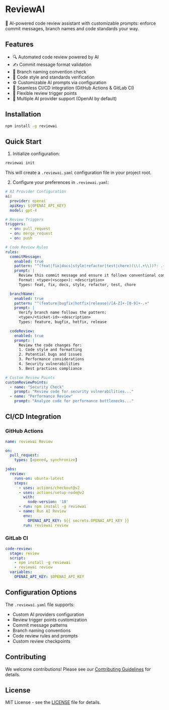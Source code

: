 # ReviewAI

🤖 AI-powered code review assistant with customizable prompts: enforce commit messages, branch names and code standards your way.

## Features

- 🔍 Automated code review powered by AI
- ✍️ Commit message format validation
- 🌿 Branch naming convention check
- 📝 Code style and standards verification
- ⚙️ Customizable AI prompts via configuration
- 🔄 Seamless CI/CD integration (GitHub Actions & GitLab CI)
- 🎯 Flexible review trigger points
- 🤖 Multiple AI provider support (OpenAI by default)

## Installation

```bash
npm install -g reviewai
```

## Quick Start

1. Initialize configuration:

```bash
reviewai init
```

This will create a `.reviewai.yaml` configuration file in your project root.

2. Configure your preferences in `.reviewai.yaml`:
```yaml
# AI Provider Configuration
ai:
  provider: openai
  apiKey: ${OPENAI_API_KEY}
  model: gpt-4

# Review Triggers
triggers:
  - on: pull_request
  - on: merge_request
  - on: push

# Code Review Rules
rules:
  commitMessage:
    enabled: true
    pattern: "^(feat|fix|docs|style|refactor|test|chore)(\\(.+\\))?: .{1,50}"
    prompt: |
      Review this commit message and ensure it follows conventional commits format.
      Format: <type>(<scope>): <description>
      Types: feat, fix, docs, style, refactor, test, chore

  branchName:
    enabled: true
    pattern: "^(feature|bugfix|hotfix|release)/[A-Z]+-[0-9]+-.+"
    prompt: |
      Verify branch name follows the pattern:
      <type>/<ticket-id>-<description>
      Types: feature, bugfix, hotfix, release

  codeReview:
    enabled: true
    prompt: |
      Review the code changes for:
      1. Code style and formatting
      2. Potential bugs and issues
      3. Performance considerations
      4. Security vulnerabilities
      5. Best practices compliance

# Custom Review Points
customReviewPoints:
  - name: "Security Check"
    prompt: "Review code for security vulnerabilities..."
  - name: "Performance Review"
    prompt: "Analyze code for performance bottlenecks..."
```

## CI/CD Integration

### GitHub Actions

```yaml
name: reviewai Review

on:
  pull_request:
    types: [opened, synchronize]

jobs:
  review:
    runs-on: ubuntu-latest
    steps:
      - uses: actions/checkout@v2
      - uses: actions/setup-node@v2
        with:
          node-version: '18'
      - run: npm install -g reviewai
      - name: Run AI Review
        env:
          OPENAI_API_KEY: ${{ secrets.OPENAI_API_KEY }}
        run: reviewai review
```

### GitLab CI

```yaml
code-review:
  stage: review
  script:
    - npm install -g reviewai
    - reviewai review
  variables:
    OPENAI_API_KEY: $OPENAI_API_KEY
```

## Configuration Options

The `.reviewai.yaml` file supports:

- Custom AI providers configuration
- Review trigger points customization
- Commit message patterns
- Branch naming conventions
- Code review rules and prompts
- Custom review checkpoints

## Contributing

We welcome contributions! Please see our [Contributing Guidelines](CONTRIBUTING.md) for details.

## License

MIT License - see the [LICENSE](LICENSE) file for details.


